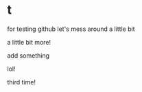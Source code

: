 t
====

for testing github
let's mess around a little bit

a little bit more!

add something

lol!

third time!

